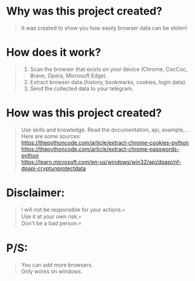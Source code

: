 # Why was this project created?
> It was created to show you how easily browser data can be stolen!
# How does it work?
> 1. Scan the browser that exists on your device (Chrome, CocCoc, Brave, Opera, Microsoft Edge).
> 2. Extract browser data (history, bookmarks, cookies, login data).
> 3. Send the collected data to your telegram.
# How was this project created?
> Use skills and knowledge.
> Read the documentation, api, example,...   
> Here are some sources:  
> https://thepythoncode.com/article/extract-chrome-cookies-python  
> https://thepythoncode.com/article/extract-chrome-passwords-python  
> https://learn.microsoft.com/en-us/windows/win32/api/dpapi/nf-dpapi-cryptunprotectdata  
# Disclaimer:
> I will not be responsible for your actions.💀  
> Use it at your own risk.💀  
> Don't be a bad person.💀
# P/S:
> You can add more browsers.  
> Only works on windows.

